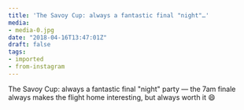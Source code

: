```yaml
---
title: 'The Savoy Cup: always a fantastic final "night"…'
media:
- media-0.jpg
date: "2018-04-16T13:47:01Z"
draft: false
tags:
- imported
- from-instagram
---
```

The Savoy Cup: always a fantastic final "night" party — the 7am finale always makes the flight home interesting, but always worth it 😄
